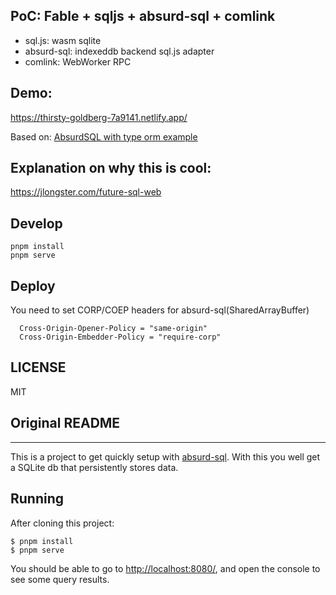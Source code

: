 ## PoC: Fable + sqljs + absurd-sql + comlink

- sql.js: wasm sqlite
- absurd-sql: indexeddb backend sql.js adapter
- comlink: WebWorker RPC


## Demo:


https://thirsty-goldberg-7a9141.netlify.app/

Based on:
[AbsurdSQL with type orm example](https://github.com/mizchi/absurd-sql-example-with-typeorm)

## Explanation on why this is cool:

https://jlongster.com/future-sql-web


## Develop

```
pnpm install
pnpm serve
```

## Deploy

You need to set CORP/COEP headers for absurd-sql(SharedArrayBuffer)

```
  Cross-Origin-Opener-Policy = "same-origin"
  Cross-Origin-Embedder-Policy = "require-corp"
```


## LICENSE

MIT

## Original README 

---

This is a project to get quickly setup with [absurd-sql](https://github.com/jlongster/absurd-sql). With this you well get a SQLite db that persistently stores data.

## Running

After cloning this project:

```
$ pnpm install
$ pnpm serve
```

You should be able to go to [http://localhost:8080/](http://localhost:8080/), and open the console to see some query results.
